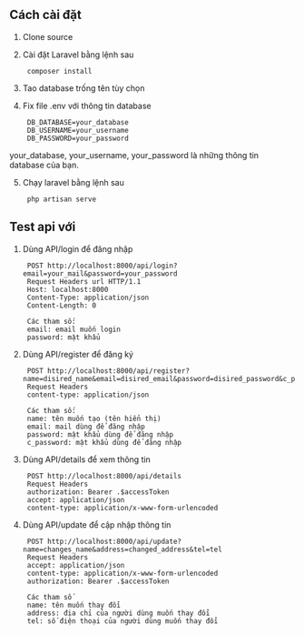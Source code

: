## Cách cài đặt

1. Clone source

2. Cài đặt Laravel bằng lệnh sau

        composer install

3. Tao database trống tên tùy chọn

4. Fix file .env với thông tin database

        DB_DATABASE=your_database
        DB_USERNAME=your_username
        DB_PASSWORD=your_password

your_database, your_username, your_password là những thông tin database của bạn.

5. Chạy laravel bằng lệnh sau 

        php artisan serve

## Test api với 

1. Dùng API/login để đăng nhập

        POST http://localhost:8000/api/login?email=your_mail&password=your_password 
        Request Headers url HTTP/1.1
        Host: localhost:8000
        Content-Type: application/json
        Content-Length: 0

        Các tham số: 
        email: email muốn login
        password: mật khẩu

2. Dùng API/register để đăng ký

        POST http://localhost:8000/api/register?name=disired_name&email=disired_email&password=disired_password&c_password=disired_password
        Request Headers
        content-type: application/json

        Các tham số: 
        name: tên muốn tạo (tên hiển thị)
        email: mail dùng để đăng nhập
        password: mật khẩu dùng để đăng nhập
        c_password: mật khẩu dùng để đăng nhập

3. Dùng API/details để xem thông tin

        POST http://localhost:8000/api/details
        Request Headers
        authorization: Bearer .$accessToken 
        accept: application/json
        content-type: application/x-www-form-urlencoded

4. Dùng API/update để cập nhập thông tin

        POST http://localhost:8000/api/update?name=changes_name&address=changed_address&tel=tel 
        Request Headers
        accept: application/json
        content-type: application/x-www-form-urlencoded
        authorization: Bearer .$accessToken 

        Các tham số 
        name: tên muốn thay đổi
        address: địa chỉ của người dùng muốn thay đổi
        tel: số điện thoại của người dùng muốn thay đổi


